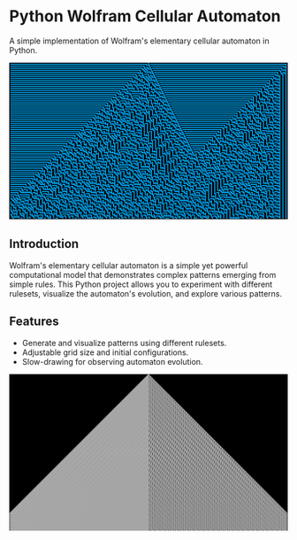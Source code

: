 # Python Wolfram Cellular Automaton
A simple implementation of Wolfram's elementary cellular automaton in Python.

![cell_size=5](image1.png)
## Introduction

Wolfram's elementary cellular automaton is a simple yet powerful computational model that demonstrates complex patterns emerging from simple rules. This Python project allows you to experiment with different rulesets, visualize the automaton's evolution, and explore various patterns.

## Features

- Generate and visualize patterns using different rulesets.
- Adjustable grid size and initial configurations.
- Slow-drawing for observing automaton evolution.

![cell_size=2](image2.png)
